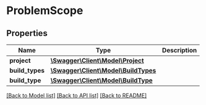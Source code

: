 # ProblemScope

## Properties
Name | Type | Description | Notes
------------ | ------------- | ------------- | -------------
**project** | [**\Swagger\Client\Model\Project**](Project.md) |  | [optional] 
**build_types** | [**\Swagger\Client\Model\BuildTypes**](BuildTypes.md) |  | [optional] 
**build_type** | [**\Swagger\Client\Model\BuildType**](BuildType.md) |  | [optional] 

[[Back to Model list]](../README.md#documentation-for-models) [[Back to API list]](../README.md#documentation-for-api-endpoints) [[Back to README]](../README.md)


